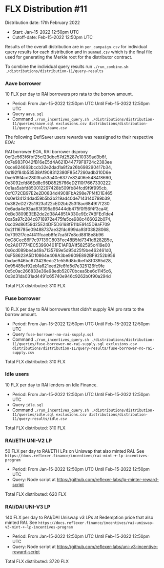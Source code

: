 # FLX Distribution #11

Distribution date: 17th February 2022

- Start: Jan-15-2022 12:50pm UTC
- Cutoff-date: Feb-15-2022 12:50pm UTC

Results of the overall distribution are in `per_campaign.csv` for individual query results for each distribution and in `summed.csv` which is the final file used for generating the Merkle root for the distributor contract.

To combine the individual query results run `./run_combine.sh ./distributions/distribution-11/query-results`

### Aave borrower

10 FLX per day to RAI borrowers pro rata to the borrow amount.

- Period: From Jan-15-2022 12:50pm UTC Until Feb-15-2022 12:50pm UTC
- Query `aave.sql`
- Command `./run_incentives_query.sh ./distributions/distribution-11/queries/aave.sql exclusions.csv distributions/distribution-11/query-results/aave.csv`

The following DefiSaver users rewards was reassigned to their respective EOA:

RAI borrower EOA, RAI borrower dsproxy
0xf2e563f6fbf25cf23dbe57d25287e10339ad3b6f, 0x7e983F042fB16eE5d4A621D44779F8724c2383ee
0xce824663bccb32e2dad1a8f2a26b698290417b34, 0x192f84b53538Af908312380F8547260adb310D6e
0xe519f4cd2803ba53a40e6377e82406e548418660, 0x3092cfd86Ed8c95D8525766eD2110f7667330222
0x1aa5abfd850012297428b509fb84fcd9f9f995cb, 0xfC72CB97E2e2D0834d4908FbA298e7Ff4fD1E465
0x0e134124dad59b5b3b219ad40de7143140799b39, 0x382eD27251923a122cED2bb253f8ac6849f7f230
0x6ada4e93aa63f395a66444db475f0f56f4f3ca4f, 0xBe3809E3EB2de2d38A4851A330e9Ec7ABFEd1de4
0xa5a97c284c8718972e475fe5ce988c466022b074, 0xc09d86f59d25E24DF5D6168fE11bE9145D9aF709
0x2f116785e09488737ae32fdc699da93f03828068, 0x7392f7ce4f411fcaeb8fe7ca5f7e8cd8818e8b96
0xC8Cec86F7c97139C803Fec48B5fd7341d8282B5e, 0x2A017774EC53960401FE1AFBA1f582595c419e00
0x6cd089be4a49a7135769e5d95d25f9be462461d0, 0xF58623A5D10864e409A3be9609E892BF9252b956
0xdae946bc673428edc21e556d8bdbefb8f0395d28, 0x95485ef92eb1a621eed2fe6fd5d7e325126fc9fe
0x5c0ac266833e36e98edb52070bcea5be6c1145c6, 0x3d31da031ad4491c65740e946c9262b0f90a294d

Total FLX distributed: 310 FLX

### Fuse borrower

10 FLX per day to RAI borrowers that didn't supply RAI pro rata to the borrow amount.

- Period: From Jan-15-2022 12:50pm UTC Until Feb-15-2022 12:50pm UTC
- Query `fuse-borrower-no-rai-supply.sql`
- Command `./run_incentives_query.sh ./distributions/distribution-11/queries/fuse-borrower-no-rai-supply.sql exclusions.csv distributions/distribution-11/query-results/fuse-borrower-no-rai-supply.csv`

Total FLX distributed: 310 FLX

### Idle users

10 FLX per day to RAI lenders on Idle Finance.

- Period: From Jan-15-2022 12:50pm UTC Until Feb-15-2022 12:50pm UTC
- Query `idle.sql`
- Command `./run_incentives_query.sh ./distributions/distribution-11/queries/idle.sql exclusions.csv distributions/distribution-11/query-results/idle.csv`

Total FLX distributed: 310 FLX

### RAI/ETH UNI-V2 LP

50 FLX per day to RAI/ETH LPs on Uniswap that also minted RAI. See `https://docs.reflexer.finance/incentives/rai-mint-+-lp-incentives-program`

- Period: From Jan-15-2022 12:50pm UTC Until Feb-15-2022 12:50pm UTC
- Query: Node script at https://github.com/reflexer-labs/lp-minter-reward-script

Total FLX distributed: 620 FLX

### RAI/DAI UNI-V3 LP

140 FLX per day to RAI/DAI Uniswap v3 LPs at Redemption price that also minted RAI. See `https://docs.reflexer.finance/incentives/rai-uniswap-v3-mint-+-lp-incentives-program`

- Period: From Jan-15-2022 12:50pm UTC Until Feb-15-2022 12:50pm UTC
- Query: Node script at https://github.com/reflexer-labs/uni-v3-incentive-reward-script

Total FLX distributed: 3720 FLX
